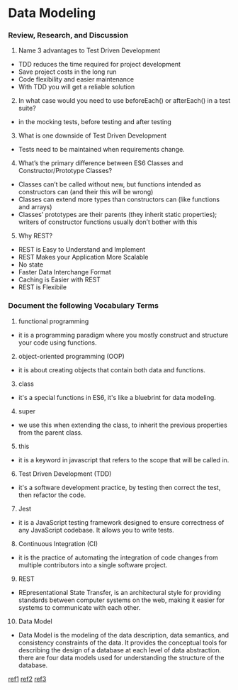 # Data Modeling

### Review, Research, and Discussion



1. Name 3 advantages to Test Driven Development

- TDD reduces the time required for project development
- Save project costs in the long run
- Code flexibility and easier maintenance
- With TDD you will get a reliable solution



2. In what case would you need to use beforeEach() or afterEach() in a test suite?

- in the mocking tests, before testing and after testing 

3. What is one downside of Test Driven Development

- Tests need to be maintained when requirements change.

4. What’s the primary difference between ES6 Classes and Constructor/Prototype Classes?

- Classes can’t be called without new, but functions intended as constructors can (and their this will be wrong)
- Classes can extend more types than constructors can (like functions and arrays)
- Classes’ prototypes are their parents (they inherit static properties); writers of constructor functions usually don’t bother with this


5. Why REST?

- REST is Easy to Understand and Implement
- REST Makes your Application More Scalable
- No state
- Faster Data Interchange Format
- Caching is Easier with REST
- REST is Flexibile






### Document the following Vocabulary Terms

1. functional programming 
- it is a programming paradigm where you mostly construct and structure your code using functions.

2. object-oriented programming (OOP) 
- it is about creating objects that contain both data and functions.

3. class 
- it's a special functions in ES6, it's like a bluebrint for data modeling.

4. super  
- we use this when extending the class, to inherit the previous properties from the parent class.

5. this 
- it is a keyword in javascript that refers to the scope that will be called in.

6. Test Driven Development (TDD) 
- it's a software development practice, by testing then correct the test, then refactor the code.

7. Jest
- it is a JavaScript testing framework designed to ensure correctness of any JavaScript codebase. It allows you to write tests.

8. Continuous Integration (CI)
- it is the practice of automating the integration of code changes from multiple contributors into a single software project.

9. REST
- REpresentational State Transfer, is an architectural style for providing standards between computer systems on the web, making it easier for systems to communicate with each other.

10. Data Model
- Data Model is the modeling of the data description, data semantics, and consistency constraints of the data. It provides the conceptual tools for describing the design of a database at each level of data abstraction. there are four data models used for understanding the structure of the database.


[ref1](https://www.codica.com/blog/test-driven-development-benefits/)
[ref2](https://subscription.packtpub.com/book/application_development/9781785880735/1/ch01lvl1sec12/disadvantages-of-tdd)
[ref3](https://stackoverflow.com/questions/49643582/what-is-the-difference-between-prototype-based-class-syntax-and-class-syntax-in)